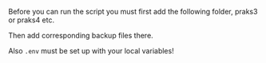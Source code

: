 Before you can run the script you must first add the following folder, praks3 or praks4 etc. 

Then add corresponding backup files there.

Also <code>.env</code> must be set up with your local variables!